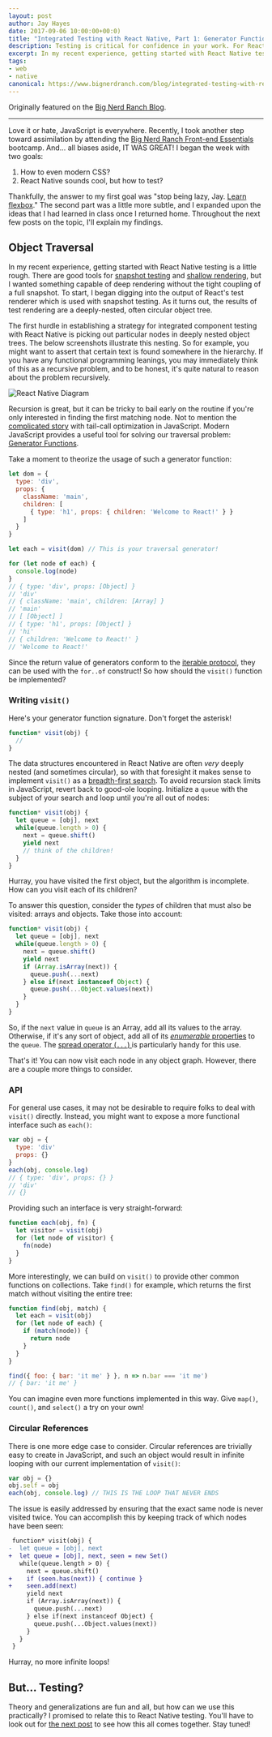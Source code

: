 ```yaml
---
layout: post
author: Jay Hayes
date: 2017-09-06 10:00:00+00:0)
title: "Integrated Testing with React Native, Part 1: Generator Functions"
description: Testing is critical for confidence in your work. For React Native, you must walk object trees. See how generator functions can help.
excerpt: In my recent experience, getting started with React Native testing is a little rough since tpopular tools aren't great for integrated testing. The first step is traversing the object tree of a rendered component. For that, generator functions are of great use!
tags:
- web
- native
canonical: https://www.bignerdranch.com/blog/integrated-testing-with-react-native-part-1-generator-functions/
---
```


Originally featured on the [Big Nerd Ranch Blog](https://www.bignerdranch.com/blog/integrated-testing-with-react-native-part-1-generator-functions/).

---

Love it or hate, JavaScript is everywhere. Recently, I took another step toward assimilation by attending the [Big Nerd Ranch Front-end Essentials](https://www.bignerdranch.com/training/courses/front-end-essentials/) bootcamp. And… all biases aside, IT WAS GREAT! I began the week with two goals:

1. How to even modern CSS?
2. React Native sounds cool, but how to test?

Thankfully, the answer to my first goal was "stop being lazy, Jay. [Learn flexbox](https://flexboxfroggy.com/)." The second part was a little more subtle, and I expanded upon the ideas that I had learned in class once I returned home. Throughout the next few posts on the topic, I'll explain my findings.

## Object Traversal

In my recent experience, getting started with React Native testing is a little rough. There are good tools for [snapshot testing](https://facebook.github.io/jest/docs/en/snapshot-testing.html) and [shallow rendering](http://airbnb.io/enzyme/docs/api/shallow.html), but I wanted something capable of deep rendering without the tight coupling of a full snapshot. To start, I began digging into the output of React's test renderer which is used with snapshot testing. As it turns out, the results of test rendering are a deeply-nested, often circular object tree.

The first hurdle in establishing a strategy for integrated component testing with React Native is picking out particular nodes in deeply nested object trees. The below screenshots illustrate this nesting. So for example, you might want to assert that certain text is found somewhere in the hierarchy. If you have any functional programming leanings, you may immediately think of this as a recursive problem, and to be honest, it's quite natural to reason about the problem recursively.

![React Native Diagram](/assets/img/blog/2017/09/rn-diagram.jpg)

Recursion is great, but it can be tricky to bail early on the routine if you're only interested in finding the first matching node. Not to mention the [complicated story](https://duckduckgo.com/html?q=javascript%20tail%20call%20optimization) with tail-call optimization in JavaScript. Modern JavaScript provides a useful tool for solving our traversal problem: [Generator Functions](https://www.bignerdranch.com/blog/generators-rick-astley-and-the-sequence-of-fibonacci/).

Take a moment to theorize the usage of such a generator function:

```javascript
let dom = {
  type: 'div',
  props: {
    className: 'main',
    children: [
      { type: 'h1', props: { children: 'Welcome to React!' } }
    ]
  }
}

let each = visit(dom) // This is your traversal generator!

for (let node of each) {
  console.log(node)
}
// { type: 'div', props: [Object] }
// 'div'
// { className: 'main', children: [Array] }
// 'main'
// [ [Object] ]
// { type: 'h1', props: [Object] }
// 'hi'
// { children: 'Welcome to React!' }
// 'Welcome to React!'
```

Since the return value of generators conform to the [iterable protocol](https://developer.mozilla.org/en-US/docs/Web/JavaScript/Reference/Iteration_protocols#iterable), they can be used with the `for..of` construct! So how should the `visit()` function be implemented?

### Writing `visit()`

Here's your generator function signature. Don't forget the asterisk!

```javascript
function* visit(obj) {
  //
}
```

The data structures encountered in React Native are often _very_ deeply nested (and sometimes circular), so with that foresight it makes sense to implement `visit()` as a [breadth-first search](https://en.wikipedia.org/wiki/Breadth-first_search). To avoid recursion stack limits in JavaScript, revert back to good-ole looping. Initialize a `queue` with the subject of your search and loop until you're all out of nodes:

```javascript
function* visit(obj) {
  let queue = [obj], next
  while(queue.length > 0) {
    next = queue.shift()
    yield next
    // think of the children!
  }
}
```

Hurray, you have visited the first object, but the algorithm is incomplete. How can you visit each of its children?

To answer this question, consider the _types_ of children that must also be visited: arrays and objects. Take those into account:

```Javascript
function* visit(obj) {
  let queue = [obj], next
  while(queue.length > 0) {
    next = queue.shift()
    yield next
    if (Array.isArray(next)) {
      queue.push(...next)
    } else if(next instanceof Object) {
      queue.push(...Object.values(next))
    }
  }
}
```

So, if the `next` value in `queue` is an Array, add all its values to the array. Otherwise, if it's any sort of object, add all of its [_enumerable_ properties](https://developer.mozilla.org/en-US/docs/Web/JavaScript/Reference/Global_Objects/Object/keys) to the `queue`. The [spread operator (`...`) ](https://developer.mozilla.org/en-US/docs/Web/JavaScript/Reference/Operators/Spread_operator) is particularly handy for this use.

That's it! You can now visit each node in any object graph. However, there are a couple more things to consider.

### API

For general use cases, it may not be desirable to require folks to deal with `visit()` directly. Instead, you might want to expose a more functional interface such as `each()`:

```javascript
var obj = {
  type: 'div'
  props: {}
}
each(obj, console.log)
// { type: 'div', props: {} }
// 'div'
// {}
```

Providing such an interface is very straight-forward:

```javascript
function each(obj, fn) {
  let visitor = visit(obj)
  for (let node of visitor) {
    fn(node)
  }
}
```

More interestingly, we can build on `visit()` to provide other common functions on collections. Take `find()` for example, which returns the first match without visiting the entire tree:

```javascript
function find(obj, match) {
  let each = visit(obj)
  for (let node of each) {
    if (match(node)) {
      return node
    }
  }
}

find({ foo: { bar: 'it me' } }, n => n.bar === 'it me')
// { bar: 'it me' }
```

You can imagine even more functions implemented in this way. Give `map()`, `count()`, and `select()` a try on your own!

### Circular References

There is one more edge case to consider. Circular references are trivially easy to create in JavaScript, and such an object would result in infinite looping with our current implementation of `visit()`:

```javascript
var obj = {}
obj.self = obj
each(obj, console.log) // THIS IS THE LOOP THAT NEVER ENDS
```

The issue is easily addressed by ensuring that the exact same node is never visited twice. You can accomplish this by keeping track of which nodes have been seen:

```Diff
 function* visit(obj) {
-  let queue = [obj], next
+  let queue = [obj], next, seen = new Set()
   while(queue.length > 0) {
     next = queue.shift()
+    if (seen.has(next)) { continue }
+    seen.add(next)
     yield next
     if (Array.isArray(next)) {
       queue.push(...next)
     } else if(next instanceof Object) {
       queue.push(...Object.values(next))
     }
   }
 }
```

Hurray, no more infinite loops!

## But... Testing?

Theory and generalizations are fun and all, but how can we use this practically? I promised to relate this to React Native testing. You'll have to look out for [the next post][next-post] to see how this all comes together. Stay tuned!

[next-post]: /2017/09/29/integrated-testing-with-react-native-part-2-minimize-coupling.html